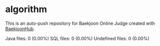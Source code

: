 # algorithm

This is an auto-push repository for Baekjoon Online Judge created with [BaekjoonHub](https://github.com/BaekjoonHub/BaekjoonHub).

<!-- file_counts_start -->
Java files: 0 (0.00%)
SQL files: 0 (0.00%)
Undefined files: 0 (0.00%)
<!-- file_counts_end -->
